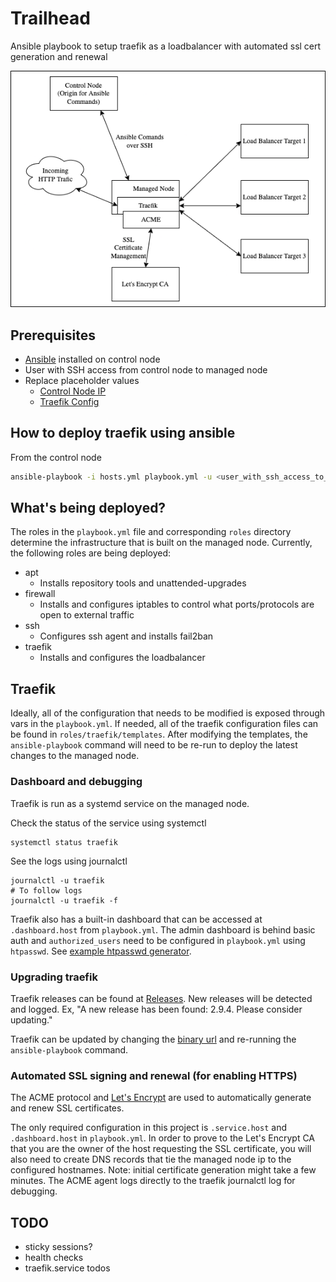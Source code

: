 # Trailhead

Ansible playbook to setup traefik as a loadbalancer with automated ssl cert generation and renewal

![Ansible Traefik Diagram](./docs/img/ansible-traefik.png)

## Prerequisites

- [Ansible](https://docs.ansible.com/ansible/latest/installation_guide/intro_installation.html) installed on control node
- User with SSH access from control node to managed node
- Replace placeholder values
  - [Control Node IP](https://github.com/nvengal/trailhead/blob/1e56d2be9b23b6d9b48045b9ad984aa29ab592a2/hosts.yml#L5)
  - [Traefik Config](https://github.com/nvengal/trailhead/blob/1e56d2be9b23b6d9b48045b9ad984aa29ab592a2/playbook.yml#L19-L30)

## How to deploy traefik using ansible

From the control node
```bash
ansible-playbook -i hosts.yml playbook.yml -u <user_with_ssh_access_to_managed_node>
```

## What's being deployed?

The roles in the `playbook.yml` file and corresponding `roles` directory determine the infrastructure that is built on the managed node. Currently, the following roles are being deployed:

- apt
  - Installs repository tools and unattended-upgrades
- firewall
  - Installs and configures iptables to control what ports/protocols are open to external traffic
- ssh
  - Configures ssh agent and installs fail2ban
- traefik
  - Installs and configures the loadbalancer

## Traefik

Ideally, all of the configuration that needs to be modified is exposed through vars in the `playbook.yml`. If needed, all of the traefik configuration files can be found in `roles/traefik/templates`. After modifying the templates, the `ansible-playbook` command will need to be re-run to deploy the latest changes to the managed node.

### Dashboard and debugging

Traefik is run as a systemd service on the managed node.

Check the status of the service using systemctl
```
systemctl status traefik
```
See the logs using journalctl
```
journalctl -u traefik
# To follow logs
journalctl -u traefik -f
```

Traefik also has a built-in dashboard that can be accessed at `.dashboard.host` from `playbook.yml`. The admin dashboard is behind basic auth and `authorized_users` need to be configured in `playbook.yml` using `htpasswd`. See [example htpasswd generator](https://hostingcanada.org/htpasswd-generator/).

### Upgrading traefik

Traefik releases can be found at [Releases](https://github.com/traefik/traefik/releases). New releases will be detected and logged. Ex, "A new release has been found: 2.9.4. Please consider updating."

Traefik can be updated by changing the [binary url](https://github.com/nvengal/trailhead/blob/1e56d2be9b23b6d9b48045b9ad984aa29ab592a2/playbook.yml#L18) and re-running the `ansible-playbook` command.

### Automated SSL signing and renewal (for enabling HTTPS)

The ACME protocol and [Let's Encrypt](https://letsencrypt.org/how-it-works/) are used to automatically generate and renew SSL certificates.

The only required configuration in this project is `.service.host` and `.dashboard.host` in `playbook.yml`. In order to prove to the Let's Encrypt CA that you are the owner of the host requesting the SSL certificate, you will also need to create DNS records that tie the managed node ip to the configured hostnames. Note: initial certificate generation might take a few minutes. The ACME agent logs directly to the traefik journalctl log for debugging.

## TODO

- sticky sessions?
- health checks
- traefik.service todos
